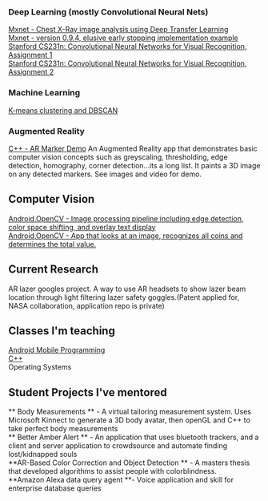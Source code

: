### Deep Learning (mostly Convolutional Neural Nets)
[ Mxnet - Chest X-Ray image analysis using Deep Transfer Learning]( https://github.com/kperkins411/MXNet-Chest-XRay-Evaluation)<BR>
[ Mxnet - version 0.9.4, elusive early stopping implementation example ]( https://github.com/kperkins411/MXNet_Demo_Early-Stopping)<BR>
[ Stanford CS231n: Convolutional Neural Networks for Visual Recognition, Assignment 1]( https://github.com/kperkins411/CS231n_Assign1)<BR>
[ Stanford CS231n: Convolutional Neural Networks for Visual Recognition, Assignment 2]( https://github.com/kperkins411/CS231n_Assign2)<BR>

### Machine Learning
[ K-means clustering and DBSCAN ]( https://github.com/kperkins411/Clustering_Demos)<BR>

### Augmented Reality
[ C++ - AR Marker Demo]( https://github.com/kperkins411/AR_Marker_Demo) An Augmented Reality app that demonstrates basic computer vision concepts such as greyscaling, thresholding, edge detection, homography, corner detection...its a long list.  It paints a 3D image on any detected markers. See images and video for demo.<BR>


## Computer Vision
[ Android,OpenCV - Image processing pipeline including edge detection, color space shifting, and overlay text display ]( https://github.com/kperkins411/OpenCVEdgeTest)<BR>
[ Android,OpenCV - App that looks at an image, recognizes all coins and determines the total value. ]( https://github.com/kperkins411/Count-coins-using-OpenCV)<BR>


## Current Research
AR lazer googles project.  A way to use AR headsets to show lazer beam location through light filtering lazer safety goggles.(Patent applied for, NASA collaboration, application repo is private)

## Classes I'm teaching
[ Android Mobile Programming ](  https://cnuclasses.github.io/CPSC475)<BR>
[ C++ ]( https://cnuclasses.github.io/CPSC327)<BR>
Operating Systems

## Student Projects I've mentored 
** Body Measurements ** - A virtual tailoring measurement system.  Uses Microsoft Kinnect to generate a 3D body avatar, then openGL and C++ to take perfect body measurements<br>
** Better Amber Alert ** - An application that uses bluetooth trackers, and a client and server application to crowdsource and automate finding lost/kidnapped souls<br>
**AR-Based Color Correction and Object Detection ** - A masters thesis that developed algorithms to assist people with colorblindness.  <BR>
**Amazon Alexa data query agent **- Voice application and skill for enterprise database queries<br>

